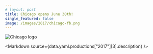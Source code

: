 ```yaml
---
# layout: post
title: Chicago opens June 30th!
single_featured: false
image: /images/2017/chicago-fb.png
---
```


<script lang="ts">
  export let data
  import Markdown from "$components/Markdown.svelte"
  let imagePath = `/images/2017/${data.yaml.productions["2017"][3].image}`
</script>

![Chicago logo]({imagePath})

<Markdown source={data.yaml.productions["2017"][3].description} />
